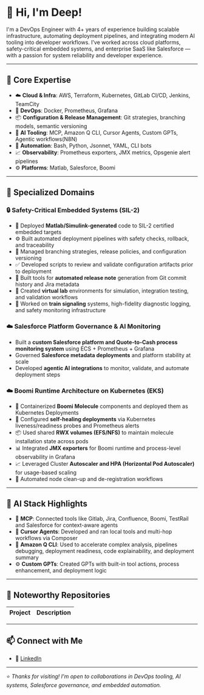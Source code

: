 # 👋 Hi, I'm Deep!

I'm a DevOps Engineer with 4+ years of experience building scalable infrastructure, automating deployment pipelines, and integrating modern AI tooling into developer workflows. I’ve worked across cloud platforms, safety-critical embedded systems, and enterprise SaaS like Salesforce — with a passion for system reliability and developer experience.

---

## 🔧 Core Expertise

- ☁️ **Cloud & Infra**: AWS, Terraform, Kubernetes, GitLab CI/CD, Jenkins, TeamCity
- 🐳 **DevOps**: Docker, Prometheus, Grafana
- 📦 **Configuration & Release Management**: Git strategies, branching models, semantic versioning
- 🤖 **AI Tooling**: MCP, Amazon Q CLI, Cursor Agents, Custom GPTs, Agentic workflows(N8N)
- 🧪 **Automation**: Bash, Python, Jsonnet, YAML, CLI bots
- 📈 **Observability**: Prometheus exporters, JMX metrics, Opsgenie alert pipelines
- ⚙️ **Platforms**: Matlab, Salesforce, Boomi

---

## 🧠 Specialized Domains

### 🔒 Safety-Critical Embedded Systems (SIL-2)
- 🚉 Deployed **Matlab/Simulink-generated** code to SIL-2 certified embedded targets
- ⚙️ Built automated deployment pipelines with safety checks, rollback, and traceability
- 🌿 Managed branching strategies, release policies, and configuration versioning
- ✅ Developed scripts to review and validate configuration artifacts prior to deployment
- 📝 Built tools for **automated release note** generation from Git commit history and Jira metadata
- 🧪 Created **virtual lab** environments for simulation, integration testing, and validation workflows
- 🚦 Worked on **train signaling** systems, high-fidelity diagnostic logging, and safety monitoring infrastructure

### ☁️ Salesforce Platform Governance & AI Monitoring
- Built a **custom Salesforce platform and Quote-to-Cash process monitoring system** using ECS + Prometheus + Grafana
- Governed **Salesforce metadata deployments** and platform stability at scale
- Developed **agentic AI integrations** to monitor, validate, and automate deployment steps

### ☁️ Boomi Runtime Architecture on Kubernetes (EKS)
- 🧱 Containerized **Boomi Molecule** components and deployed them as Kubernetes Deployments
- 🚨 Configured **self-healing deployments** via Kubernetes liveness/readiness probes and Prometheus alerts
- 📦 Used shared **RWX volumes (EFS/NFS)** to maintain molecule installation state across pods
- 📊 Integrated **JMX exporters** for Boomi runtime and process-level observability in Grafana
- 📈 Leveraged Cluster **Autoscaler and HPA (Horizontal Pod Autoscaler)** for usage-based scaling
- 🔄 Automated node clean-up and de-registration workflows

---

## 🤖 AI Stack Highlights

- 🧠 **MCP**: Connected tools like Gitlab, Jira, Confluence, Boomi, TestRail and Salesforce for context-aware agents
- 💬 **Cursor Agents**: Developed and ran local tools and multi-hop workflows via Composer
- 🧰 **Amazon Q CLI**: Used to accelerate complex analysis, pipelines debugging, deployment readiness, code explainability, and deployment summary
- ⚙️ **Custom GPTs**: Created GPTs with built-in tool actions, process enhancement, and deployment logic

---

## 📂 Noteworthy Repositories

| Project | Description |
|---------|-------------|


---

## 📫 Connect with Me

- 💼 [LinkedIn](https://www.linkedin.com/in/deep-suthar-76b216189)

---

⭐️ *Thanks for visiting! I'm open to collaborations in DevOps tooling, AI systems, Salesforce governance, and embedded automation.*
